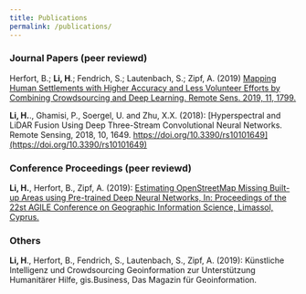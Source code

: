 ```yaml
---
title: Publications
permalink: /publications/
---
```

<h3>Journal Papers (peer reviewd)</h3>

Herfort, B.; **Li, H**.; Fendrich, S.; Lautenbach, S.; Zipf, A. (2019) [Mapping Human Settlements with Higher Accuracy and Less Volunteer Efforts by Combining Crowdsourcing and Deep Learning. Remote Sens. 2019, 11, 1799.](https://doi.org/10.3390/rs11151799)

**Li, H.**., Ghamisi, P., Soergel, U. and Zhu, X.X. (2018): [Hyperspectral and LiDAR Fusion Using Deep Three-Stream Convolutional Neural Networks. Remote Sensing, 2018, 10, 1649.
https://doi.org/10.3390/rs10101649](https://doi.org/10.3390/rs10101649) 


<h3>Conference Proceedings (peer reviewd)</h3>

**Li, H.**, Herfort, B., Zipf, A. (2019): [Estimating OpenStreetMap Missing Built-up Areas using Pre-trained Deep Neural Networks, In: Proceedings of the 22st AGILE Conference on Geographic Information Science, Limassol, Cyprus.](https://www.geog.uni-heidelberg.de/md/chemgeo/geog/gis/agile_final_version.pdf)

<h3>Others</h3>

**Li, H**., Herfort, B., Fendrich, S., Lautenbach, S., Zipf, A. (2019): Künstliche Intelligenz und Crowdsourcing Geoinformation zur Unterstützung Humanitärer Hilfe, gis.Business, Das Magazin für Geoinformation.

